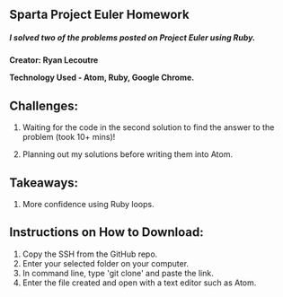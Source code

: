 ## Sparta Project Euler Homework

##### I solved two of the problems posted on Project Euler using Ruby.
**Creator: Ryan Lecoutre**

**Technology Used - Atom, Ruby, Google Chrome.**

## Challenges:

1. Waiting for the code in the second solution to find the answer to the problem (took 10+ mins)!

2. Planning out my solutions before writing them into Atom.

## Takeaways:

1. More confidence using Ruby loops.

## Instructions on How to Download:

1. Copy the SSH from the GitHub repo.
2. Enter your selected folder on your computer.
3. In command line, type 'git clone' and paste the link.
4. Enter the file created and open with a text editor such as Atom.
